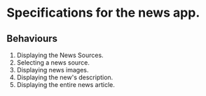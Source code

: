 # Specifications for the news app.

## Behaviours
1. Displaying the News Sources.
2. Selecting a news source.
3. Displaying news images.
4. Displaying the new's description.
5. Displaying the entire news article.